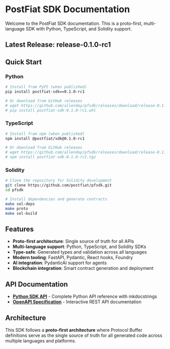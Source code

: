 # PostFiat SDK Documentation

Welcome to the PostFiat SDK documentation. This is a proto-first, multi-language SDK with Python, TypeScript, and Solidity support.

## Latest Release: release-0.1.0-rc1

## Quick Start

### Python
```bash
# Install from PyPI (when published)
pip install postfiat-sdk==0.1.0-rc1

# Or download from GitHub releases
# wget https://github.com/allenday/pfsdk/releases/download/release-0.1.0-rc1/postfiat-sdk-0.1.0-rc1.whl
# pip install postfiat-sdk-0.1.0-rc1.whl
```

### TypeScript
```bash
# Install from npm (when published)
npm install @postfiat/sdk@0.1.0-rc1

# Or download from GitHub releases
# wget https://github.com/allenday/pfsdk/releases/download/release-0.1.0-rc1/postfiat-sdk-0.1.0-rc1.tgz
# npm install postfiat-sdk-0.1.0-rc1.tgz
```

### Solidity
```bash
# Clone the repository for Solidity development
git clone https://github.com/postfiat/pfsdk.git
cd pfsdk

# Install dependencies and generate contracts
make sol-deps
make proto
make sol-build
```

## Features

- **Proto-first architecture**: Single source of truth for all APIs
- **Multi-language support**: Python, TypeScript, and Solidity SDKs
- **Type-safe**: Generated types and validation across all languages
- **Modern tooling**: FastAPI, Pydantic, React hooks, Foundry
- **AI integration**: PydanticAI support for agents
- **Blockchain integration**: Smart contract generation and deployment

## API Documentation

- **[Python SDK API](python-api/)** - Complete Python API reference with mkdocstrings
- **[OpenAPI Specification](api/openapi/)** - Interactive REST API documentation

## Architecture

This SDK follows a **proto-first architecture** where Protocol Buffer definitions serve as the single source of truth for all generated code across multiple languages and platforms.